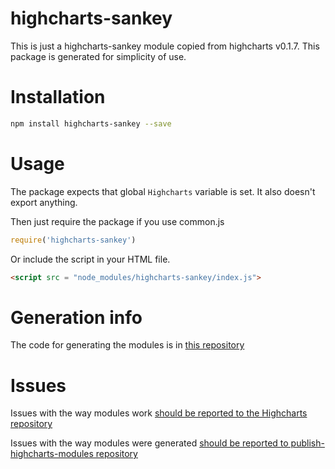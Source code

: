 # highcharts-sankey
This is just a highcharts-sankey module copied from highcharts v0.1.7.
This package is generated for simplicity of use.

# Installation
```bash
npm install highcharts-sankey --save
```
# Usage
The package expects that global `Highcharts` variable is set.
It also doesn't export anything.

Then just require the package if you use common.js
```javascript
require('highcharts-sankey')
```

Or include the script in your HTML file.
```html
<script src = "node_modules/highcharts-sankey/index.js">
```

# Generation info
The code for generating the modules is in [this repository](https://github.com/kirjs/publish-highcharts-modules)

# Issues

Issues with the way modules work [should be reported to the Highcharts repository](https://github.com/highslide-software/highcharts.com/issues)

Issues with the way modules were generated [should be reported to publish-highcharts-modules repository](https://github.com/kirjs/publish-highcharts-modules)


